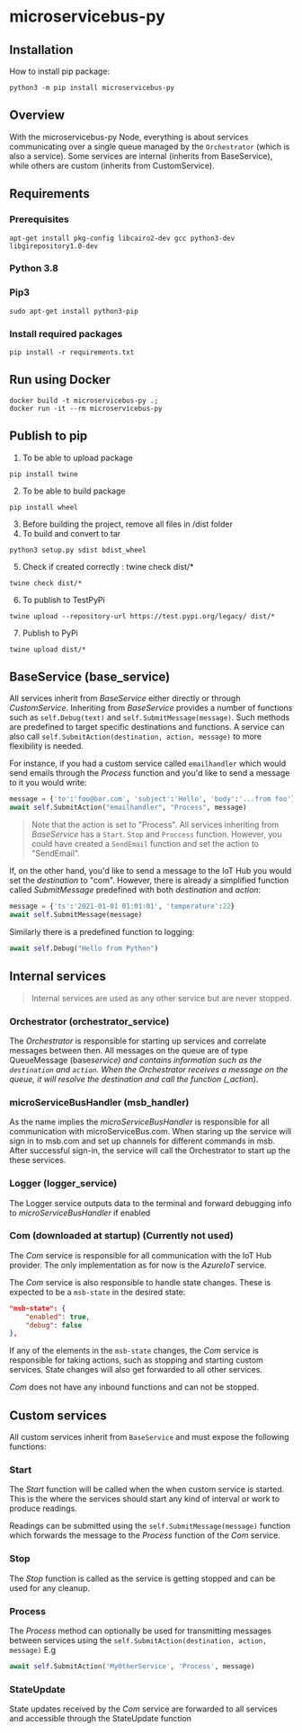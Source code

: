 # microservicebus-py

## Installation

How to install pip package:

```
python3 -m pip install microservicebus-py
```

## Overview

With the microservicebus-py Node, everything is about services communicating over a single queue managed by the `Orchestrator` (which is also a service). Some services are internal (inherits from BaseService), while others are custom (inherits from CustomService).

## Requirements

### Prerequisites

```
apt-get install pkg-config libcairo2-dev gcc python3-dev libgirepository1.0-dev
```

### Python 3.8

### Pip3

```
sudo apt-get install python3-pip
```

### Install required packages

```
pip install -r requirements.txt
```

## Run using Docker

```
docker build -t microservicebus-py .;
docker run -it --rm microservicebus-py
```

## Publish to pip
1. To be able to upload package
```
pip install twine
```
2. To be able to build package 
```
pip install wheel
```
3. Before building the project, remove all files in /dist folder
4. To build and convert to tar
```
python3 setup.py sdist bdist_wheel
```
5. Check if created correctly : twine check dist/*
```
twine check dist/*
```
6. To publish to TestPyPi
```
twine upload --repository-url https://test.pypi.org/legacy/ dist/*
```
7. Publish to PyPi
```
twine upload dist/*
```

## BaseService (base_service)

All services inherit from _BaseService_ either directly or through _CustomService_. Inheriting from _BaseService_ provides a number of functions such as `self.Debug(text)` and `self.SubmitMessage(message)`. Such methods are predefined to target specific destinations and functions. A service can also call `self.SubmitAction(destination, action, message)` to more flexibility is needed.

For instance, if you had a custom service called `emailhandler` which would send emails through the _Process_ function and you'd like to send a message to it you would write:

```python
message = {'to':'foo@bar.com', 'subject':'Hello', 'body':'...from foo'}
await self.SubmitAction("emailhandler", "Process", message)
```

> Note that the action is set to "Process". All services inheriting from _BaseService_ has a `Start`. `Stop` and `Proccess` function. However, you could have created a `SendEmail` function and set the action to "SendEmail".

If, on the other hand, you'd like to send a message to the IoT Hub you would set the _destination_ to "com". However, there is already a simplified function called _SubmitMessage_ predefined with both _destination_ and _action_:

```python
message = {'ts':'2021-01-01 01:01:01', 'temperature':22}
await self.SubmitMessage(message)
```

Similarly there is a predefined function to logging:

```python
await self.Debug("Hello from Python")
```

## Internal services

> Internal services are used as any other service but are never stopped.

### Orchestrator (orchestrator_service)

The _Orchestrator_ is responsible for starting up services and correlate messages between then. All messages on the queue are of type QueueMessage (base*service) and contains information such as the `destination` and `action`. When the Orchestrator receives a message on the queue, it will resolve the destination and call the function (\_action*).

### microServiceBusHandler (msb_handler)

As the name implies the _microServiceBusHandler_ is responsible for all communication with microServiceBus.com. When staring up the service will sign in to msb.com and set up channels for different commands in msb. After successful sign-in, the service will call the Orchestrator to start up the these services.

### Logger (logger_service)

The Logger service outputs data to the terminal and forward debugging info to _microServiceBusHandler_ if enabled

### Com (downloaded at startup) (Currently not used)

The _Com_ service is responsible for all communication with the IoT Hub provider. The only implementation as for now is the _AzureIoT_ service.

The _Com_ service is also responsible to handle state changes. These is expected to be a `msb-state` in the desired state:

```json
"msb-state": {
    "enabled": true,
    "debug": false
},
```

If any of the elements in the `msb-state` changes, the _Com_ service is responsible for taking actions, such as stopping and starting custom services. State changes will also get forwarded to all other services.

_Com_ does not have any inbound functions and can not be stopped.

## Custom services

All custom services inherit from `BaseService` and must expose the following functions:

### Start

The _Start_ function will be called when the when custom service is started. This is the where the services should start any kind of interval or work to produce readings.

Readings can be submitted using the `self.SubmitMessage(message)` function which forwards the message to the _Process_ function of the _Com_ service.

### Stop

The _Stop_ function is called as the service is getting stopped and can be used for any cleanup.

### Process

The _Process_ method can optionally be used for transmitting messages between services using the `self.SubmitAction(destination, action, message)` E.g

```python
await self.SubmitAction('MyOtherService', 'Process', message)
```

### StateUpdate

State updates received by the _Com_ service are forwarded to all services and accessible through the StateUpdate function
